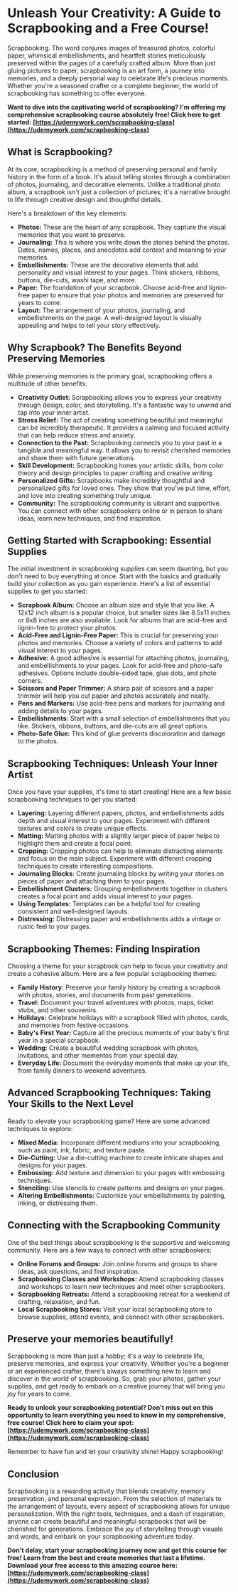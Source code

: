 # Unleash Your Creativity: A Guide to Scrapbooking and a Free Course!

Scrapbooking. The word conjures images of treasured photos, colorful paper, whimsical embellishments, and heartfelt stories meticulously preserved within the pages of a carefully crafted album. More than just gluing pictures to paper, scrapbooking is an art form, a journey into memories, and a deeply personal way to celebrate life's precious moments. Whether you're a seasoned crafter or a complete beginner, the world of scrapbooking has something to offer everyone.

**Want to dive into the captivating world of scrapbooking? I'm offering my comprehensive scrapbooking course absolutely free! Click here to get started: [https://udemywork.com/scrapbooking-class](https://udemywork.com/scrapbooking-class)**

## What is Scrapbooking?

At its core, scrapbooking is a method of preserving personal and family history in the form of a book. It's about telling stories through a combination of photos, journaling, and decorative elements. Unlike a traditional photo album, a scrapbook isn't just a collection of pictures; it's a narrative brought to life through creative design and thoughtful details.

Here's a breakdown of the key elements:

*   **Photos:** These are the heart of any scrapbook. They capture the visual memories that you want to preserve.
*   **Journaling:** This is where you write down the stories behind the photos. Dates, names, places, and anecdotes add context and meaning to your memories.
*   **Embellishments:** These are the decorative elements that add personality and visual interest to your pages. Think stickers, ribbons, buttons, die-cuts, washi tape, and more.
*   **Paper:** The foundation of your scrapbook. Choose acid-free and lignin-free paper to ensure that your photos and memories are preserved for years to come.
*   **Layout:** The arrangement of your photos, journaling, and embellishments on the page. A well-designed layout is visually appealing and helps to tell your story effectively.

## Why Scrapbook? The Benefits Beyond Preserving Memories

While preserving memories is the primary goal, scrapbooking offers a multitude of other benefits:

*   **Creativity Outlet:** Scrapbooking allows you to express your creativity through design, color, and storytelling. It's a fantastic way to unwind and tap into your inner artist.
*   **Stress Relief:** The act of creating something beautiful and meaningful can be incredibly therapeutic. It provides a calming and focused activity that can help reduce stress and anxiety.
*   **Connection to the Past:** Scrapbooking connects you to your past in a tangible and meaningful way. It allows you to revisit cherished memories and share them with future generations.
*   **Skill Development:** Scrapbooking hones your artistic skills, from color theory and design principles to paper crafting and creative writing.
*   **Personalized Gifts:** Scrapbooks make incredibly thoughtful and personalized gifts for loved ones. They show that you've put time, effort, and love into creating something truly unique.
*   **Community:** The scrapbooking community is vibrant and supportive. You can connect with other scrapbookers online or in person to share ideas, learn new techniques, and find inspiration.

## Getting Started with Scrapbooking: Essential Supplies

The initial investment in scrapbooking supplies can seem daunting, but you don't need to buy everything at once. Start with the basics and gradually build your collection as you gain experience. Here's a list of essential supplies to get you started:

*   **Scrapbook Album:** Choose an album size and style that you like. A 12x12 inch album is a popular choice, but smaller sizes like 8.5x11 inches or 6x8 inches are also available. Look for albums that are acid-free and lignin-free to protect your photos.
*   **Acid-Free and Lignin-Free Paper:** This is crucial for preserving your photos and memories. Choose a variety of colors and patterns to add visual interest to your pages.
*   **Adhesive:** A good adhesive is essential for attaching photos, journaling, and embellishments to your pages. Look for acid-free and photo-safe adhesives. Options include double-sided tape, glue dots, and photo corners.
*   **Scissors and Paper Trimmer:** A sharp pair of scissors and a paper trimmer will help you cut paper and photos accurately and neatly.
*   **Pens and Markers:** Use acid-free pens and markers for journaling and adding details to your pages.
*   **Embellishments:** Start with a small selection of embellishments that you like. Stickers, ribbons, buttons, and die-cuts are all great options.
*   **Photo-Safe Glue:** This kind of glue prevents discoloration and damage to the photos.

## Scrapbooking Techniques: Unleash Your Inner Artist

Once you have your supplies, it's time to start creating! Here are a few basic scrapbooking techniques to get you started:

*   **Layering:** Layering different papers, photos, and embellishments adds depth and visual interest to your pages. Experiment with different textures and colors to create unique effects.
*   **Matting:** Matting photos with a slightly larger piece of paper helps to highlight them and create a focal point.
*   **Cropping:** Cropping photos can help to eliminate distracting elements and focus on the main subject. Experiment with different cropping techniques to create interesting compositions.
*   **Journaling Blocks:** Create journaling blocks by writing your stories on pieces of paper and attaching them to your pages.
*   **Embellishment Clusters:** Grouping embellishments together in clusters creates a focal point and adds visual interest to your pages.
*   **Using Templates:** Templates can be a helpful tool for creating consistent and well-designed layouts.
*   **Distressing:** Distressing paper and embellishments adds a vintage or rustic feel to your pages.

## Scrapbooking Themes: Finding Inspiration

Choosing a theme for your scrapbook can help to focus your creativity and create a cohesive album. Here are a few popular scrapbooking themes:

*   **Family History:** Preserve your family history by creating a scrapbook with photos, stories, and documents from past generations.
*   **Travel:** Document your travel adventures with photos, maps, ticket stubs, and other souvenirs.
*   **Holidays:** Celebrate holidays with a scrapbook filled with photos, cards, and memories from festive occasions.
*   **Baby's First Year:** Capture all the precious moments of your baby's first year in a special scrapbook.
*   **Wedding:** Create a beautiful wedding scrapbook with photos, invitations, and other mementos from your special day.
*   **Everyday Life:** Document the everyday moments that make up your life, from family dinners to weekend adventures.

## Advanced Scrapbooking Techniques: Taking Your Skills to the Next Level

Ready to elevate your scrapbooking game? Here are some advanced techniques to explore:

*   **Mixed Media:** Incorporate different mediums into your scrapbooking, such as paint, ink, fabric, and texture paste.
*   **Die-Cutting:** Use a die-cutting machine to create intricate shapes and designs for your pages.
*   **Embossing:** Add texture and dimension to your pages with embossing techniques.
*   **Stenciling:** Use stencils to create patterns and designs on your pages.
*   **Altering Embellishments:** Customize your embellishments by painting, inking, or distressing them.

## Connecting with the Scrapbooking Community

One of the best things about scrapbooking is the supportive and welcoming community. Here are a few ways to connect with other scrapbookers:

*   **Online Forums and Groups:** Join online forums and groups to share ideas, ask questions, and find inspiration.
*   **Scrapbooking Classes and Workshops:** Attend scrapbooking classes and workshops to learn new techniques and meet other scrapbookers.
*   **Scrapbooking Retreats:** Attend a scrapbooking retreat for a weekend of crafting, relaxation, and fun.
*   **Local Scrapbooking Stores:** Visit your local scrapbooking store to browse supplies, attend events, and connect with other scrapbookers.

## Preserve your memories beautifully!

Scrapbooking is more than just a hobby; it's a way to celebrate life, preserve memories, and express your creativity. Whether you're a beginner or an experienced crafter, there's always something new to learn and discover in the world of scrapbooking. So, grab your photos, gather your supplies, and get ready to embark on a creative journey that will bring you joy for years to come.

**Ready to unlock your scrapbooking potential? Don't miss out on this opportunity to learn everything you need to know in my comprehensive, free course! Click here to claim your spot: [https://udemywork.com/scrapbooking-class](https://udemywork.com/scrapbooking-class)**

Remember to have fun and let your creativity shine! Happy scrapbooking!

## Conclusion

Scrapbooking is a rewarding activity that blends creativity, memory preservation, and personal expression. From the selection of materials to the arrangement of layouts, every aspect of scrapbooking allows for unique personalization. With the right tools, techniques, and a dash of inspiration, anyone can create beautiful and meaningful scrapbooks that will be cherished for generations. Embrace the joy of storytelling through visuals and words, and embark on your scrapbooking adventure today.

**Don't delay, start your scrapbooking journey now and get this course for free! Learn from the best and create memories that last a lifetime. Download your free access to this amazing course here: [https://udemywork.com/scrapbooking-class](https://udemywork.com/scrapbooking-class)**
